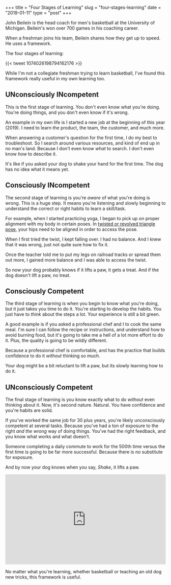 +++
title = "Four Stages of Learning"
slug = "four-stages-learning"
date = "2019-01-11"
type = "post"
+++ 

John Beilein is the head coach for men's basketball at the University of Michigan. Beilein's won over 700 games in his coaching career.

When a freshman joins his team, Beilein shares how they get up to speed. He uses a framework. 

The four stages of learning: 

{{< tweet 1074026198794162176 >}}

While I'm not a collegiate freshman trying to learn basketball, I've found this framework really useful in my own learning too. 

## UNconsciously INcompetent

This is the first stage of learning. You don't even know what you're doing. You're doing things, and you don't even know if it's wrong. 

An example in my own life is I started a new job at the beginning of this year (2019). I need to learn the product, the team, the customer, and much more. 

When answering a customer's question for the first time, I do my best to troubleshoot. So I search around various resources, and kind of end up in no man's land. Because I don't even know *what* to search. I don't even know *how* to describe it.  

It's like if you asked your dog to shake your hand for the first time. The dog has no idea what it means yet. 

## Consciously INcompetent

The second stage of learning is you're *aware* of what you're doing is wrong. This is a huge step. It means you're listening and slowly beginning to understand the correct or right habits to learn a skill/task. 

For example, when I started practicing yoga, I began to pick up on proper alignment with my body in certain poses. In [twisted or revolved triangle pose](https://youtu.be/rZUxnUfKXoI), your hips need to be aligned in order to access the pose. 

When I first tried the twist, I kept falling over. I had no balance. And I knew that it was wrong, just not quite sure how to fix it. 

Once the teacher told me to put my legs on railroad tracks or spread them out more, I gained more balance and I was able to access the twist. 

So now your dog probably knows if it lifts a paw, it gets a treat. And if the dog doesn't lift a paw, no treat. 

## Consciously Competent 

The third stage of learning is when you begin to know what you're doing, but it just takes you time to do it. You're starting to develop the habits. You just have to *think* about the steps a lot. Your experience is still a bit green. 

A good example is if you asked a professional chef and I to cook the same meal. I'm sure I can follow the recipe or instructions, and understand how to avoid burning food, but it's going to take me a hell of a lot more effort to do it. Plus, the quality is going to be wildly different. 

Because a professional chef is comfortable, and has the practice that builds confidence to do it *without* thinking so much. 

Your dog might be a bit reluctant to lift a paw, but its slowly learning how to do it. 

## UNconsciously Competent 

The final stage of learning is you know exactly what to do *without* even thinking about it. Now, it's second nature. Natural. You have confidence and you're habits are solid. 

If you've worked the same job for 30 plus years, you're likely unconsciously competent at several tasks. Because you've had a ton of exposure to the right *and the wrong* way of doing things. You've had the right feedback, and you know what works and what doesn't. 

Someone completing a daily commute to work for the 500th time versus the first time is going to be far more successful. Because there is no substitute for exposure. 

And by now your dog knows when you say, *Shake*, it lifts a paw. 

<div style="width:100%;height:0;padding-bottom:56%;position:relative;"><iframe src="https://giphy.com/embed/12BSgoO4fH1RPa" width="100%" height="100%" style="position:absolute" frameBorder="0" class="giphy-embed" allowFullScreen></iframe></div><p><a href="https://giphy.com/gifs/dog-uggie-the-12BSgoO4fH1RPa"></a></p>


No matter what you're learning, whether basketball or teaching an old dog new tricks, this framework is useful. 




